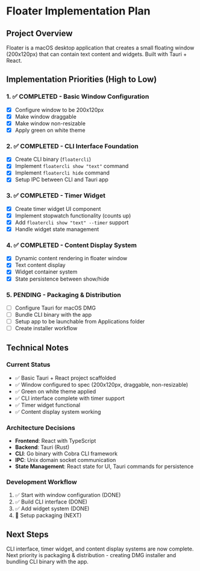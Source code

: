 # Floater Implementation Plan

## Project Overview
Floater is a macOS desktop application that creates a small floating window (200x120px) that can contain text content and widgets. Built with Tauri + React.

## Implementation Priorities (High to Low)

### 1. ✅ **COMPLETED** - Basic Window Configuration
- [x] Configure window to be 200x120px
- [x] Make window draggable
- [x] Make window non-resizable
- [x] Apply green on white theme

### 2. ✅ **COMPLETED** - CLI Interface Foundation
- [x] Create CLI binary (`floatercli`)
- [x] Implement `floatercli show "text"` command
- [x] Implement `floatercli hide` command
- [x] Setup IPC between CLI and Tauri app

### 3. ✅ **COMPLETED** - Timer Widget
- [x] Create timer widget UI component
- [x] Implement stopwatch functionality (counts up)
- [x] Add `floatercli show "text" --timer` support
- [x] Handle widget state management

### 4. ✅ **COMPLETED** - Content Display System
- [x] Dynamic content rendering in floater window
- [x] Text content display
- [x] Widget container system
- [x] State persistence between show/hide

### 5. **PENDING** - Packaging & Distribution
- [ ] Configure Tauri for macOS DMG
- [ ] Bundle CLI binary with the app
- [ ] Setup app to be launchable from Applications folder
- [ ] Create installer workflow

## Technical Notes

### Current Status
- ✅ Basic Tauri + React project scaffolded
- ✅ Window configured to spec (200x120px, draggable, non-resizable)
- ✅ Green on white theme applied
- ✅ CLI interface complete with timer support
- ✅ Timer widget functional
- ✅ Content display system working

### Architecture Decisions
- **Frontend**: React with TypeScript
- **Backend**: Tauri (Rust)
- **CLI**: Go binary with Cobra CLI framework
- **IPC**: Unix domain socket communication
- **State Management**: React state for UI, Tauri commands for persistence

### Development Workflow
1. ✅ Start with window configuration (DONE)
2. ✅ Build CLI interface (DONE)
3. ✅ Add widget system (DONE)
4. 🔄 Setup packaging (NEXT)

## Next Steps
CLI interface, timer widget, and content display systems are now complete. Next priority is packaging & distribution - creating DMG installer and bundling CLI binary with the app.